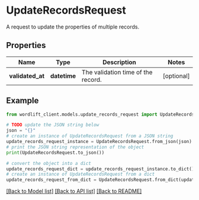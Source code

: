 # UpdateRecordsRequest

A request to update the properties of multiple records.

## Properties

Name | Type | Description | Notes
------------ | ------------- | ------------- | -------------
**validated_at** | **datetime** | The validation time of the record. | [optional] 

## Example

```python
from wordlift_client.models.update_records_request import UpdateRecordsRequest

# TODO update the JSON string below
json = "{}"
# create an instance of UpdateRecordsRequest from a JSON string
update_records_request_instance = UpdateRecordsRequest.from_json(json)
# print the JSON string representation of the object
print(UpdateRecordsRequest.to_json())

# convert the object into a dict
update_records_request_dict = update_records_request_instance.to_dict()
# create an instance of UpdateRecordsRequest from a dict
update_records_request_from_dict = UpdateRecordsRequest.from_dict(update_records_request_dict)
```
[[Back to Model list]](../README.md#documentation-for-models) [[Back to API list]](../README.md#documentation-for-api-endpoints) [[Back to README]](../README.md)


